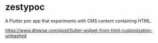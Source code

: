 # zestypoc

A Flutter poc app that experiments with CMS content containing HTML.




https://www.dhiwise.com/post/flutter-widget-from-html-customization-unleashed

